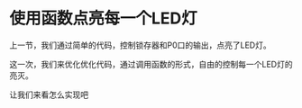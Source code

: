 # 使用函数点亮每一个LED灯

 上一节，我们通过简单的代码，控制锁存器和P0口的输出，点亮了LED灯。

这一次，我们来优化优化代码，通过调用函数的形式，自由的控制每一个LED灯的亮灭。

让我们来看怎么实现吧

